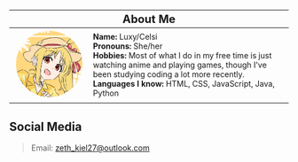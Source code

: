 <table>
  <thead>
    <tr>
      <th colspan="2" align="center">
        <span style="font-size: 20px;">About Me</span>
      </th>
    </tr>
  </thead>
  <tbody>
    <tr>
      <td width="130" height="130" align="center">
        <img src="nijika.png" width="120" alt="Profile Picture" style="border-radius: 50%;">
      </td>
      <td>
        <strong>Name:</strong> Luxy/Celsi<br>
        <strong>Pronouns:</strong> She/her<br>
        <strong>Hobbies:</strong> Most of what I do in my free time is just watching anime and playing games, though I've been studying coding a lot more recently.<br>
        <strong>Languages I know:</strong> HTML, CSS, JavaScript, Java, Python
      </td>
    </tr>
  </tbody>
</table>

## Social Media
> Email: zeth_kiel27@outlook.com
